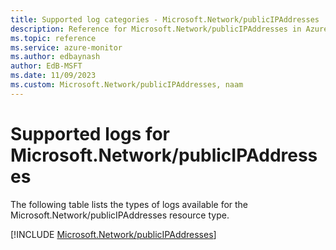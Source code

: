 ```yaml
---
title: Supported log categories - Microsoft.Network/publicIPAddresses
description: Reference for Microsoft.Network/publicIPAddresses in Azure Monitor Logs.
ms.topic: reference
ms.service: azure-monitor
ms.author: edbaynash
author: EdB-MSFT
ms.date: 11/09/2023
ms.custom: Microsoft.Network/publicIPAddresses, naam
---
```





# Supported logs for Microsoft.Network/publicIPAddresses  
The following table lists the types of logs available for the Microsoft.Network/publicIPAddresses resource type.
  
  
[!INCLUDE [Microsoft.Network/publicIPAddresses](./includes/microsoft-network-publicipaddresses-logs-include.md)]
  
